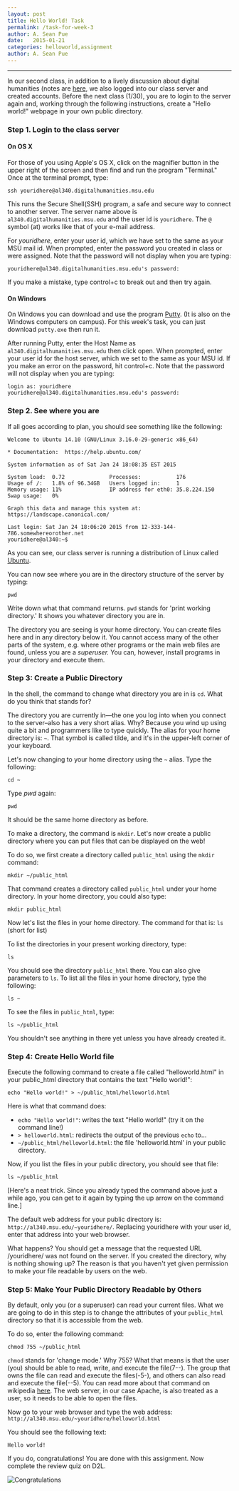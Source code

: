 ```yaml
---
layout: post
title: Hello World! Task
permalink: /task-for-week-3
author: A. Sean Pue
date:   2015-01-21
categories: helloworld,assignment
author: A. Sean Pue
---
```



---

In our second class, in addition to a lively discussion about digital humanities (notes are [here](https://etherpad.mozilla.org/al340-week2), we also logged into our class server and created accounts. Before
the next class (1/30), you are to login to the server again and, working through the following
instructions, create a "Hello world!" webpage in your own public directory.

### Step 1. Login to the class server

#### On OS X
For those of you using Apple's OS X, click on the magnifier button in the upper right of the screen and then find and run the
program "Terminal." Once at the terminal prompt, type:

```
ssh youridhere@al340.digitalhumanities.msu.edu
```

This runs the Secure Shell(SSH) program, a safe and secure way to connect to another server. The server name above is `al340.digitalhumanities.msu.edu` and the user id is `youridhere`. The `@` symbol (at) works like that of your e-mail address.

For *youridhere*, enter your user id, which we have set to the same as your MSU mail id. When prompted, enter the password
you created in class or were assigned. Note that the password will not display when you are typing:

```
youridhere@al340.digitalhumanities.msu.edu's password:
```

If you make a mistake, type control+c to break out and then try again.

#### On Windows

On Windows you can download and use the program [Putty](http://www.chiark.greenend.org.uk/~sgtatham/putty/download.html). (It is also on the Windows computers on campus). For this week's task, you can just download `putty.exe` then run it.

After running Putty, enter the Host Name as `al340.digitalhumanities.msu.edu` then click open. When prompted, enter your user id for the host server, which we set to the same as your MSU id. If you make an error on the password, hit control+c. Note that the password will not display when you are typing:

    login as: youridhere
    youridhere@al340.digitalhumanities.msu.edu's password:

### Step 2. See where you are

If all goes according to plan, you should see something like the following:

    Welcome to Ubuntu 14.10 (GNU/Linux 3.16.0-29-generic x86_64)

    * Documentation:  https://help.ubuntu.com/

    System information as of Sat Jan 24 18:08:35 EST 2015

    System load:  0.72              Processes:           176
    Usage of /:   1.8% of 96.34GB   Users logged in:     1
    Memory usage: 11%               IP address for eth0: 35.8.224.150
    Swap usage:   0%

    Graph this data and manage this system at:
    https://landscape.canonical.com/

    Last login: Sat Jan 24 18:06:20 2015 from 12-333-144-786.somewhereorother.net
    youridhere@al340:~$


As you can see, our class server is running a distribution of Linux called [Ubuntu](http://www.ubuntu.com/).

You can now see where you are in the directory structure of the server by typing:

```
pwd
```

Write down what that command returns. `pwd` stands for 'print working directory.' It shows you whatever directory you are in.

The directory you are seeing is your home directory. You can create files here and in any directory below it. You cannot access many of the other parts of the system, e.g. where other programs or the main web files are found, unless you are a *superuser.*  You can, however, install programs in your directory and execute them.

### Step 3: Create a Public Directory

In the shell, the command to change what directory you are in is `cd`. What do you think that stands for?

The directory you are currently in—the one you log into when you connect to the server–also has a very short alias. Why? Because you wind up using quite a bit and programmers like to type quickly. The alias for your home directory is: `~`. That symbol is called tilde, and it's in the upper-left corner of your keyboard.

Let's now changing to your home directory using the `~` alias. Type the following:

```
cd ~
```

Type *pwd* again:

```
pwd
```

It should be the same home directory as before.

To make a directory, the command is `mkdir`. Let's now create a public directory where you can put files that can be displayed on the web!

To do so, we first create a directory called `public_html` using the `mkdir` command:

```
mkdir ~/public_html
```

That command creates a directory called `public_html` under your home directory. In your home directory, you could also type:

```
mkdir public_html
```

Now let's list the files in your home directory. The command for that is: `ls` (short for list)

To list the directories in your present working directory, type:

```
ls
```

You should see the directory `public_html` there. You can also give parameters to `ls`. To list all the files in your home directory, type the following:

```
ls ~
```

To see the files in `public_html`, type:

```
ls ~/public_html
```

You shouldn't see anything in there yet unless you have already created it.

### Step 4: Create Hello World file

Execute the following command to create a file called "helloworld.html" in your public_html directory that contains the text "Hello world!":

```
echo "Hello world!" > ~/public_html/helloworld.html
```

Here is what that command does:

* `echo "Hello world!"`: writes the text "Hello world!" (try it on the command line!)
* `> helloworld.html`: redirects the output of the previous `echo` to...
* `~/public_html/helloworld.html`: the file 'helloworld.html' in your public directory.

Now, if you list the files in your public directory, you should see that file:

```
ls ~/public_html
```

[Here's a neat trick. Since you already typed the command above just a while ago, you can get to it again by typing the up arrow on the command line.]


The default web address for your public directory is: `http://al340.msu.edu/~youridhere/`. Replacing youridhere with your user id, enter that address into your web browser.

What happens? You should get a message that the requested URL /youridhere/ was not found on the server. If you created the directory, why is nothing showing up? The reason is that you haven't yet given permission to make your file readable by users on the web.

### Step 5: Make Your Public Directory Readable by Others

By default, only you (or a superuser) can read your current files. What we are going to do in this step is to change the attributes of your `public_html` directory so that it is accessible from the web.

To do so, enter the following command:

```
chmod 755 ~/public_html
```

`chmod` stands for 'change mode.' Why 755? What that means is that the user (you) should be able to read, write, and execute the file(7--). The group that owns the file can read and execute the files(-5-), and others can also read and execute the file(--5). You can read more about that command on wikipedia [here](http://en.wikipedia.org/wiki/Chmod). The web server, in our case Apache, is also treated as a user, so it needs to be able to open the files.

Now go to your web browser and type the web address: `http://al340.msu.edu/~youridhere/helloworld.html`

You should see the following text:

```
Hello world!
```

If you do, congratulations! You are done with this assignment. Now complete the review quiz on D2L.

![Congratulations](https://media.giphy.com/media/K3raI0cXTkzNC/giphy.gif "silly")
